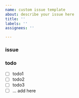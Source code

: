 ```yaml
---
name: custom issue template
about: describe your issue here
title: ''
labels: ''
assignees: ''

---
```


### issue

### todo
- [ ] todo1
- [ ] todo2
- [ ] todo3
- [ ] ... add here
